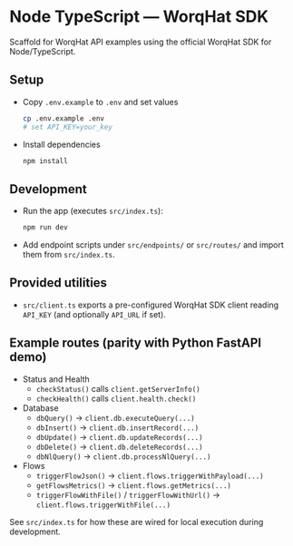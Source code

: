 # Node TypeScript — WorqHat SDK

Scaffold for WorqHat API examples using the official WorqHat SDK for Node/TypeScript.

## Setup
- Copy `.env.example` to `.env` and set values
  ```bash
  cp .env.example .env
  # set API_KEY=your_key
  ```
- Install dependencies
  ```bash
  npm install
  ```

## Development
- Run the app (executes `src/index.ts`):
  ```bash
  npm run dev
  ```
- Add endpoint scripts under `src/endpoints/` or `src/routes/` and import them from `src/index.ts`.

## Provided utilities
- `src/client.ts` exports a pre-configured WorqHat SDK client reading `API_KEY` (and optionally `API_URL` if set).

## Example routes (parity with Python FastAPI demo)
- Status and Health
  - `checkStatus()` calls `client.getServerInfo()`
  - `checkHealth()` calls `client.health.check()`
- Database
  - `dbQuery()` → `client.db.executeQuery(...)`
  - `dbInsert()` → `client.db.insertRecord(...)`
  - `dbUpdate()` → `client.db.updateRecords(...)`
  - `dbDelete()` → `client.db.deleteRecords(...)`
  - `dbNlQuery()` → `client.db.processNlQuery(...)`
- Flows
  - `triggerFlowJson()` → `client.flows.triggerWithPayload(...)`
  - `getFlowsMetrics()` → `client.flows.getMetrics(...)`
  - `triggerFlowWithFile()` / `triggerFlowWithUrl()` → `client.flows.triggerWithFile(...)`

See `src/index.ts` for how these are wired for local execution during development.
